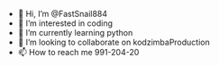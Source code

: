 - 👋 Hi, I’m @FastSnail884
- 👀 I’m interested in coding
- 🌱 I’m currently learning python
- 💞️ I’m looking to collaborate on kodzimbaProduction
- 📫 How to reach me 991-204-20

<!---
FastSnail884/FastSnail884 is a ✨ special ✨ repository because its `README.md` (this file) appears on your GitHub profile.
You can click the Preview link to take a look at your changes.
--->
